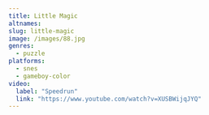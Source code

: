 ```yaml
---
title: Little Magic
altnames:
slug: little-magic
image: /images/88.jpg
genres:
  - puzzle
platforms:
  - snes
  - gameboy-color
video:
  label: "Speedrun"
  link: "https://www.youtube.com/watch?v=XUSBWijqJYQ"
---
```


